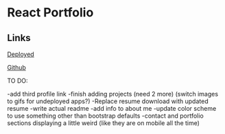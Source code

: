 # React Portfolio

## Links
[Deployed]()

[Github](https://github.com/kagreene/React-portfolio)

TO DO: 

-add third profile link
-finish adding projects (need 2 more) (switch images to gifs for undeployed apps?)
-Replace resume download with updated resume
-write actual readme
-add info to about me 
-update color scheme to use something other than bootstrap defaults
-contact and portfolio sections displaying a little weird (like they are on mobile all the time)

